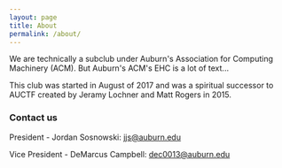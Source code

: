 ```yaml
---
layout: page
title: About
permalink: /about/
---
```


We are technically a subclub under Auburn's Association for Computing Machinery (ACM). 
But Auburn's ACM's EHC is a lot of text...

This club was started in August of 2017 and was a spiritual successor to AUCTF created by Jeramy Lochner and Matt Rogers
in 2015. 

### Contact us

President - Jordan Sosnowski: [jjs@auburn.edu](mailto:jjs@auburn.edu)

Vice President - DeMarcus Campbell: [dec0013@auburn.edu](mailto:dec0013@auburn.edu)